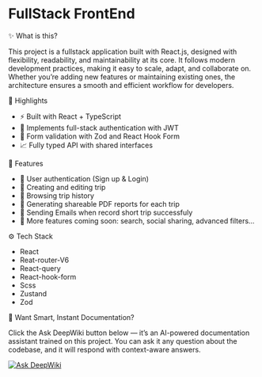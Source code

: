 # FullStack FrontEnd

✨ What is this?

This project is a fullstack application built with React.js, designed with flexibility, readability, and maintainability at its core. It follows modern development practices, making it easy to scale, adapt, and collaborate on. Whether you’re adding new features or maintaining existing ones, the architecture ensures a smooth and efficient workflow for developers.

🌟 Highlights

- ⚡ Built with React + TypeScript
- 🔄 Implements full-stack authentication with JWT
- 🧠 Form validation with Zod and React Hook Form
- 📈 Fully typed API with shared interfaces

🔋 Features

- 🔐 User authentication (Sign up & Login)
- 📝 Creating and editing trip
- 📖 Browsing trip history
- 📄 Generating shareable PDF reports for each trip
- 📮 Sending Emails when record short trip successfuly
- 🔧 More features coming soon: search, social sharing, advanced filters…

⚙️ Tech Stack

- React
- Reat-router-V6
- React-query
- React-hook-form
- Scss
- Zustand
- Zod

🧠 Want Smart, Instant Documentation?

Click the Ask DeepWiki button below — it’s an AI-powered documentation assistant trained on this project. You can ask it any question about the codebase, and it will respond with context-aware answers.

[![Ask DeepWiki](https://deepwiki.com/badge.svg)](https://deepwiki.com/aoda-zhang/fullStack-frontEnd)
